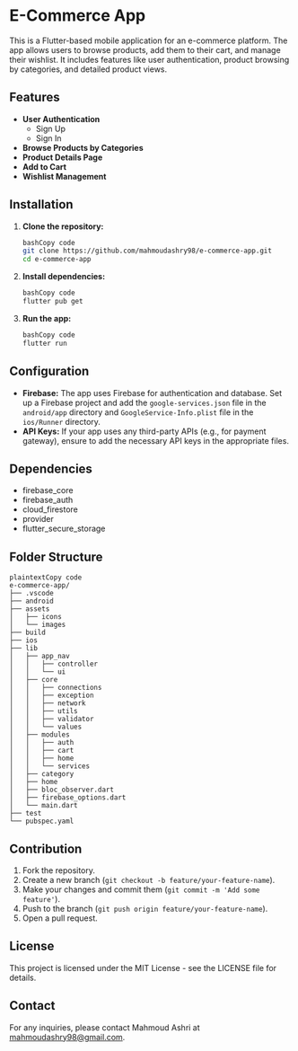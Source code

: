 # E-Commerce App

This is a Flutter-based mobile application for an e-commerce platform. The app allows users to browse products, add them to their cart, and manage their wishlist. It includes features like user authentication, product browsing by categories, and detailed product views.

## Features

- **User Authentication**
    - Sign Up
    - Sign In
- **Browse Products by Categories**
- **Product Details Page**
- **Add to Cart**
- **Wishlist Management**

## Installation

1. **Clone the repository:**
    
    ```bash
    bashCopy code
    git clone https://github.com/mahmoudashry98/e-commerce-app.git
    cd e-commerce-app
    
    ```
    
2. **Install dependencies:**
    
    ```bash
    bashCopy code
    flutter pub get
    
    ```
    
3. **Run the app:**
    
    ```bash
    bashCopy code
    flutter run
    
    ```
    

## Configuration

- **Firebase:** The app uses Firebase for authentication and database. Set up a Firebase project and add the `google-services.json` file in the `android/app` directory and `GoogleService-Info.plist` file in the `ios/Runner` directory.
- **API Keys:** If your app uses any third-party APIs (e.g., for payment gateway), ensure to add the necessary API keys in the appropriate files.

## Dependencies

- firebase_core
- firebase_auth
- cloud_firestore
- provider
- flutter_secure_storage

## Folder Structure

```
plaintextCopy code
e-commerce-app/
├── .vscode
├── android
├── assets
│   ├── icons
│   └── images
├── build
├── ios
├── lib
│   ├── app_nav
│   │   ├── controller
│   │   └── ui
│   ├── core
│   │   ├── connections
│   │   ├── exception
│   │   ├── network
│   │   ├── utils
│   │   ├── validator
│   │   └── values
│   ├── modules
│   │   ├── auth
│   │   ├── cart
│   │   ├── home
│   │   └── services
│   ├── category
│   ├── home
│   ├── bloc_observer.dart
│   ├── firebase_options.dart
│   └── main.dart
├── test
└── pubspec.yaml

```

## Contribution

1. Fork the repository.
2. Create a new branch (`git checkout -b feature/your-feature-name`).
3. Make your changes and commit them (`git commit -m 'Add some feature'`).
4. Push to the branch (`git push origin feature/your-feature-name`).
5. Open a pull request.

## License

This project is licensed under the MIT License - see the LICENSE file for details.

## Contact

For any inquiries, please contact Mahmoud Ashri at mahmoudashry98@gmail.com.
